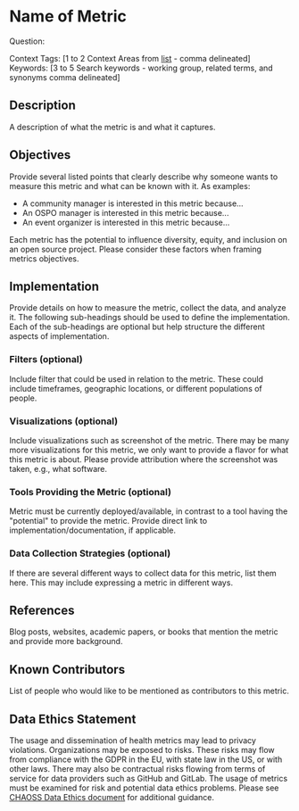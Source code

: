 # Name of Metric

Question: 

Context Tags: [1 to 2 Context Areas from [list](https://docs.google.com/document/d/1zLZeN1hTt62l5vYq1x0pN2htUgaPF3A1r6NlxgjAK6c/) - comma delineated]  
Keywords: [3 to 5 Search keywords - working group, related terms, and synonyms comma delineated]

## Description
A description of what the metric is and what it captures.

## Objectives
Provide several listed points that clearly describe why someone wants to measure this metric and what can be known with it. As examples: 

- A community manager is interested in this metric because...
- An OSPO manager is interested in this metric because...
- An event organizer is interested in this metric because...  

Each metric has the potential to influence diversity, equity, and inclusion on an open source project. Please consider these factors when framing metrics objectives. 

## Implementation
Provide details on how to measure the metric, collect the data, and analyze it. The following sub-headings should be used to define the implementation. Each of the sub-headings are optional but help structure the different aspects of implementation. 

### Filters (optional)
Include filter that could be used in relation to the metric. These could include timeframes, geographic locations, or different populations of people. 

### Visualizations (optional)
Include visualizations such as screenshot of the metric. There may be many more visualizations for this metric, we only want to provide a flavor for what this metric is about. Please provide attribution where the screenshot was taken, e.g., what software.

### Tools Providing the Metric (optional)
Metric must be currently deployed/available, in contrast to a tool having the "potential" to provide the metric. Provide direct link to implementation/documentation, if applicable.

### Data Collection Strategies (optional)
If there are several different ways to collect data for this metric, list them here. 
This may include expressing a metric in different ways.

## References
Blog posts, websites, academic papers, or books that mention the metric and provide more background.

## Known Contributors
List of people who would like to be mentioned as contributors to this metric.

## Data Ethics Statement
The usage and dissemination of health metrics may lead to privacy violations. Organizations may be exposed to risks. These risks may flow from compliance with the GDPR in the EU, with state law in the US, or with other laws. There may also be contractual risks flowing from terms of service for data providers such as GitHub and GitLab. The usage of metrics must be examined for risk and potential data ethics problems. Please see [CHAOSS Data Ethics document](https://github.com/chaoss/community/blob/main/data-use-statement.md) for additional guidance.

